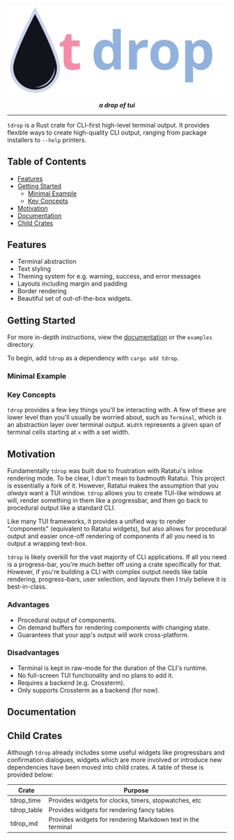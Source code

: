 <img align="center" src="https://github.com/emmalexandria/tdrop/blob/main/assets/wordmark.svg?raw=true">

<p align="center"><i><b>a drop of tui</b></i></p>

---

`tdrop` is a Rust crate for CLI-first high-level terminal output. It provides flexible ways to create high-quality CLI output, ranging from package installers to `--help` printers. 


## Table of Contents
- [Features](#features)
- [Getting Started](#getting-started)
  - [Minimal Example](#minimal-example)
  - [Key Concepts](#key-concepts)
- [Motivation](#motivation)
- [Documentation](#documentation)
- [Child Crates](#child-crates)

## Features
- Terminal abstraction
- Text styling
- Theming system for e.g. warning, success, and error messages
- Layouts including margin and padding
- Border rendering
- Beautiful set of out-of-the-box widgets.

## Getting Started

For more in-depth instructions, view the [documentation](www.google.com) or the `examples` directory.

To begin, add `tdrop` as a dependency with `cargo add tdrop`. 

### Minimal Example



### Key Concepts
`tdrop` provides a few key things you'll be interacting with. A few of these are lower level than you'll usually be worried about, such as `Terminal`, which is an abstraction layer over terminal output. `Width` represents a given span of terminal cells starting at `x` with a 
set width. 

## Motivation
Fundamentally `tdrop` was built due to frustration with Ratatui's inline rendering mode. To be clear, I don't mean to badmouth Ratatui. This project is essentially a fork of it. However, Ratatui makes the assumption that you *always* want a TUI window. `tdrop` allows you to create TUI-like windows at will, render something in them like a progressbar, and then go back to procedural output like a standard CLI.

Like many TUI frameworks, it provides a unified way to render "components" (equivalent to Ratatui widgets), but also allows for 
procedural output and easier once-off rendering of components if all you need is to output a wrapping text-box.

`tdrop` is likely overkill for the vast majority of CLI applications. If all you need is a progress-bar, you're much better off using a crate specifically for that. However, if you're building a CLI with complex output needs like table rendering, progress-bars, user selection, 
and layouts then I truly believe it is best-in-class.

### Advantages
- Procedural output of components.
- On demand buffers for rendering components with changing state.
- Guarantees that your app's output will work cross-platform.

### Disadvantages
- Terminal is kept in raw-mode for the duration of the CLI's runtime.
- No full-screen TUI functionality and no plans to add it.
- Requires a backend (e.g. Crossterm).
- Only supports Crossterm as a backend (for now).


## Documentation

## Child Crates
Although `tdrop` already includes some useful widgets like progressbars and confirmation dialogues, widgets which are more involved or introduce new dependencies have been moved into child crates. A table of these is provided below:

|**Crate**|**Purpose**|
|---------|-----------|
|tdrop_time|Provides widgets for clocks, timers, stopwatches, etc|
|tdrop_table|Provides widgets for rendering fancy tables| 
|tdrop_md|Provides widgets for rendering Markdown text in the terminal|



